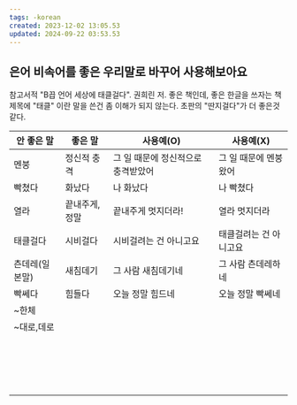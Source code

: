 ```yaml
---
tags: -korean
created: 2023-12-02 13:05.53
updated: 2024-09-22 03:53.53
---
```


## 은어 비속어를 좋은 우리말로 바꾸어 사용해보아요

참고서적 "B끕 언어 세상에 태클걸다". 권희린 저.
좋은 책인데,  좋은 한글을 쓰자는 책 제목에 "태클" 이란 말을 쓴건 좀 이해가 되지 않는다.
초판의 "딴지걸다"가 더 좋은것 같다.

| 안 좋은 말   | 좋은 말    | 사용예(O)              | 사용예(X)       |
| -------- | ------- | ------------------- | ------------ |
| 멘붕       | 정신적 충격  | 그 일 때문에 정신적으로 충격받았어 | 그 일 때문에 멘붕왔어 |
| 빡쳤다      | 화났다     | 나 화났다               | 나 빡쳤다        |
| 열라       | 끝내주게,정말 | 끝내주게 멋지더라!          | 열라 멋지더라      |
| 태클걸다     | 시비걸다    | 시비걸려는 건 아니고요        | 태클걸려는 건 아니고요 |
| 츤데레(일본말) | 새침데기    | 그 사람 새침데기네          | 그 사람 츤데레하네   |
| 빡쎄다      | 힘들다     | 오늘 정말 힘드네           | 오늘 정말 빡쎄네    |
| ~한체      |         |                     |              |
| ~대로,데로   |         |                     |              |
|          |         |                     |              |
|          |         |                     |              |
|          |         |                     |              |
|          |         |                     |              |
|          |         |                     |              |
|          |         |                     |              |
|          |         |                     |              |
|          |         |                     |              |
|          |         |                     |              |
|          |         |                     |              |
|          |         |                     |              |
|          |         |                     |              |
|          |         |                     |              |
|          |         |                     |              |
|          |         |                     |              |
|          |         |                     |              |
|          |         |                     |              |
|          |         |                     |              |
